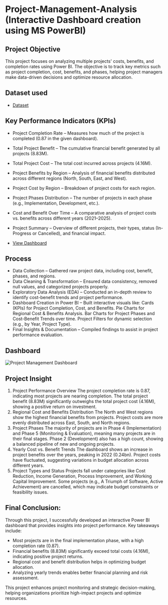 # Project-Management-Analysis (Interactive Dashboard creation using MS PowerBI)
## Project Objective
This project focuses on analyzing multiple projects' costs, benefits, and completion rates using Power BI. The objective is to track key metrics such as project completion, cost, benefits, and phases, helping project managers make data-driven decisions and optimize resource allocation.

## Dataset used
- <a href="https://github.com/inileshverma/Power-BI-Project-Management-Analysis/blob/main/Project%20Management.pbix">Dataset</a>

## Key Performance Indicators (KPIs)
- Project Completion Rate – Measures how much of the project is completed (0.87 in the given dashboard).
- Total Project Benefit – The cumulative financial benefit generated by all projects (8.83M).
- Total Project Cost – The total cost incurred across projects (4.16M).
- Project Benefits by Region – Analysis of financial benefits distributed across different regions (North, South, East, and West).
- Project Cost by Region – Breakdown of project costs for each region.
- Project Phases Distribution – The number of projects in each phase (e.g., Implementation, Development, etc.).
- Cost and Benefit Over Time – A comparative analysis of project costs vs. benefits across different years (2021–2025).
- Project Summary – Overview of different projects, their types, status (In-Progress or Cancelled), and financial impact.

- <a href="https://github.com/inileshverma/Power-BI-Project-Management-Analysis/blob/main/Project%20Management%20Dashboard.png">View Dashboard</a>

## Process
- Data Collection – Gathered raw project data, including cost, benefit, phases, and regions.
- Data Cleaning & Transformation – Ensured data consistency, removed null values, and categorized projects properly.
- Exploratory Data Analysis (EDA) – Conducted an in-depth review to identify cost-benefit trends and project performance.
- Dashboard Creation in Power BI – Built interactive visuals like:
Cards (KPIs) for Project Completion, Cost, and Benefits.
Pie Charts for Regional Cost & Benefits Analysis.
Bar Charts for Project Phases and Cost-Benefit Trends over time.
Project Filters for dynamic selection (e.g., by Year, Project Type).
- Final Insights & Documentation – Compiled findings to assist in project performance evaluation.

## Dashboard
![Project Management Dashboard](https://github.com/user-attachments/assets/ea57d917-cc47-4e66-9c0a-d4c8b1162903)


## Project Insight
1. Project Performance Overview
The project completion rate is 0.87, indicating most projects are nearing completion.
The total project benefit (8.83M) significantly outweighs the total project cost (4.16M), showing a positive return on investment.
2. Regional Cost and Benefits Distribution
The North and West regions show the highest financial benefits from projects.
Project costs are more evenly distributed across East, South, and North regions.
3. Project Phases
The majority of projects are in Phase 4 (Implementation) and Phase 5 (Monitoring & Evaluation), meaning many projects are in their final stages.
Phase 2 (Development) also has a high count, showing a balanced pipeline of new and ongoing projects.
4. Yearly Cost vs. Benefit Trends
The dashboard shows an increase in project benefits over the years, peaking in 2022 (0.24bn).
Project costs have fluctuated, suggesting variations in budget allocation across different years.
5. Project Types and Status
Projects fall under categories like Cost Reduction, Income Generation, Process Improvement, and Working Capital Improvement.
Some projects (e.g., A Triumph of Software, Active Achievement) are cancelled, which may indicate budget constraints or feasibility issues.

## Final Conclusion:
Through this project, I successfully developed an interactive Power BI dashboard that provides insights into project performance. Key takeaways include:
- Most projects are in the final implementation phase, with a high completion rate (0.87).
- Financial benefits (8.83M) significantly exceed total costs (4.16M), indicating positive project returns.
- Regional cost and benefit distribution helps in optimizing budget allocation.
- Analyzing yearly trends enables better financial planning and risk assessment.

This project enhances project monitoring and strategic decision-making, helping organizations prioritize high-impact projects and optimize resources.
